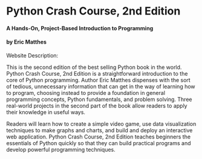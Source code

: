 # Python Crash Course, 2nd Edition
#### A Hands-On, Project-Based Introduction to Programming
#### by Eric Matthes

Website Description:

This is the second edition of the best selling Python book in the world. Python Crash Course, 2nd Edition is a straightforward introduction to the core of Python programming. Author Eric Matthes dispenses with the sort of tedious, unnecessary information that can get in the way of learning how to program, choosing instead to provide a foundation in general programming concepts, Python fundamentals, and problem solving. Three real-world projects in the second part of the book allow readers to apply their knowledge in useful ways.

Readers will learn how to create a simple video game, use data visualization techniques to make graphs and charts, and build and deploy an interactive web application. Python Crash Course, 2nd Edition teaches beginners the essentials of Python quickly so that they can build practical programs and develop powerful programming techniques.